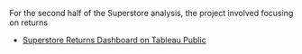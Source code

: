 For the second half of the Superstore analysis, the project involved focusing on returns
- [Superstore Returns Dashboard on Tableau Public](https://public.tableau.com/views/BenjaminBretey_SuperstoreWorkbook/AreasofHighReturns?:language=en-US&:sid=&:redirect=auth&:display_count=n&:origin=viz_share_link)
